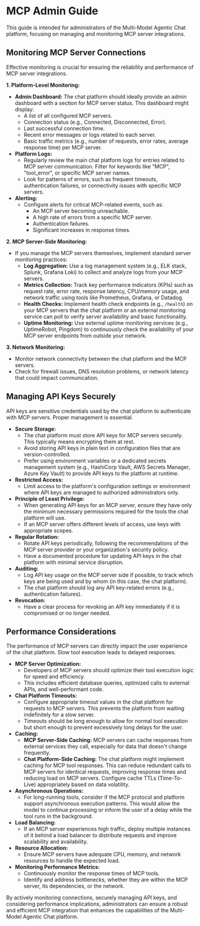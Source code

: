 # MCP Admin Guide

This guide is intended for administrators of the Multi-Model Agentic Chat platform, focusing on managing and monitoring MCP server integrations.

## Monitoring MCP Server Connections

Effective monitoring is crucial for ensuring the reliability and performance of MCP server integrations.

**1. Platform-Level Monitoring:**

*   **Admin Dashboard:** The chat platform should ideally provide an admin dashboard with a section for MCP server status. This dashboard might display:
    *   A list of all configured MCP servers.
    *   Connection status (e.g., Connected, Disconnected, Error).
    *   Last successful connection time.
    *   Recent error messages or logs related to each server.
    *   Basic traffic metrics (e.g., number of requests, error rates, average response time) per MCP server.
*   **Platform Logs:**
    *   Regularly review the main chat platform logs for entries related to MCP server communication. Filter for keywords like "MCP", "tool_error", or specific MCP server names.
    *   Look for patterns of errors, such as frequent timeouts, authentication failures, or connectivity issues with specific MCP servers.
*   **Alerting:**
    *   Configure alerts for critical MCP-related events, such as:
        *   An MCP server becoming unreachable.
        *   A high rate of errors from a specific MCP server.
        *   Authentication failures.
        *   Significant increases in response times.

**2. MCP Server-Side Monitoring:**

*   If you manage the MCP servers themselves, implement standard server monitoring practices:
    *   **Log Aggregation:** Use a log management system (e.g., ELK stack, Splunk, Grafana Loki) to collect and analyze logs from your MCP servers.
    *   **Metrics Collection:** Track key performance indicators (KPIs) such as request rate, error rate, response latency, CPU/memory usage, and network traffic using tools like Prometheus, Grafana, or Datadog.
    *   **Health Checks:** Implement health check endpoints (e.g., `/health`) on your MCP servers that the chat platform or an external monitoring service can poll to verify server availability and basic functionality.
    *   **Uptime Monitoring:** Use external uptime monitoring services (e.g., UptimeRobot, Pingdom) to continuously check the availability of your MCP server endpoints from outside your network.

**3. Network Monitoring:**

*   Monitor network connectivity between the chat platform and the MCP servers.
*   Check for firewall issues, DNS resolution problems, or network latency that could impact communication.

## Managing API Keys Securely

API keys are sensitive credentials used by the chat platform to authenticate with MCP servers. Proper management is essential.

*   **Secure Storage:**
    *   The chat platform must store API keys for MCP servers securely. This typically means encrypting them at rest.
    *   Avoid storing API keys in plain text in configuration files that are version-controlled.
    *   Prefer using environment variables or a dedicated secrets management system (e.g., HashiCorp Vault, AWS Secrets Manager, Azure Key Vault) to provide API keys to the platform at runtime.
*   **Restricted Access:**
    *   Limit access to the platform's configuration settings or environment where API keys are managed to authorized administrators only.
*   **Principle of Least Privilege:**
    *   When generating API keys for an MCP server, ensure they have only the minimum necessary permissions required for the tools the chat platform will use.
    *   If an MCP server offers different levels of access, use keys with appropriate scopes.
*   **Regular Rotation:**
    *   Rotate API keys periodically, following the recommendations of the MCP server provider or your organization's security policy.
    *   Have a documented procedure for updating API keys in the chat platform with minimal service disruption.
*   **Auditing:**
    *   Log API key usage on the MCP server side if possible, to track which keys are being used and by whom (in this case, the chat platform).
    *   The chat platform should log any API key-related errors (e.g., authentication failures).
*   **Revocation:**
    *   Have a clear process for revoking an API key immediately if it is compromised or no longer needed.

## Performance Considerations

The performance of MCP servers can directly impact the user experience of the chat platform. Slow tool execution leads to delayed responses.

*   **MCP Server Optimization:**
    *   Developers of MCP servers should optimize their tool execution logic for speed and efficiency.
    *   This includes efficient database queries, optimized calls to external APIs, and well-performant code.
*   **Chat Platform Timeouts:**
    *   Configure appropriate timeout values in the chat platform for requests to MCP servers. This prevents the platform from waiting indefinitely for a slow server.
    *   Timeouts should be long enough to allow for normal tool execution but short enough to prevent excessively long delays for the user.
*   **Caching:**
    *   **MCP Server-Side Caching:** MCP servers can cache responses from external services they call, especially for data that doesn't change frequently.
    *   **Chat Platform-Side Caching:** The chat platform might implement caching for MCP tool responses. This can reduce redundant calls to MCP servers for identical requests, improving response times and reducing load on MCP servers. Configure cache TTLs (Time-To-Live) appropriately based on data volatility.
*   **Asynchronous Operations:**
    *   For long-running tools, consider if the MCP protocol and platform support asynchronous execution patterns. This would allow the model to continue processing or inform the user of a delay while the tool runs in the background.
*   **Load Balancing:**
    *   If an MCP server experiences high traffic, deploy multiple instances of it behind a load balancer to distribute requests and improve scalability and availability.
*   **Resource Allocation:**
    *   Ensure MCP servers have adequate CPU, memory, and network resources to handle the expected load.
*   **Monitoring Performance Metrics:**
    *   Continuously monitor the response times of MCP tools.
    *   Identify and address bottlenecks, whether they are within the MCP server, its dependencies, or the network.

By actively monitoring connections, securely managing API keys, and considering performance implications, administrators can ensure a robust and efficient MCP integration that enhances the capabilities of the Multi-Model Agentic Chat platform.